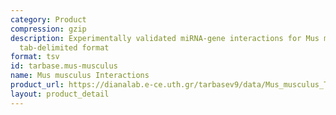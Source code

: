 ```yaml
---
category: Product
compression: gzip
description: Experimentally validated miRNA-gene interactions for Mus musculus in
  tab-delimited format
format: tsv
id: tarbase.mus-musculus
name: Mus musculus Interactions
product_url: https://dianalab.e-ce.uth.gr/tarbasev9/data/Mus_musculus_TarBase-v9.tsv.gz
layout: product_detail
---
```

